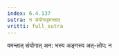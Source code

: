 ```yaml
---
index: 6.4.137
sutra: न संयोगाद्वमन्तात्‌
vritti: full_sutra
---
```


वमन्तात् संयोगात्  अन: भस्य अङ्गस्य अत्-लोप: न